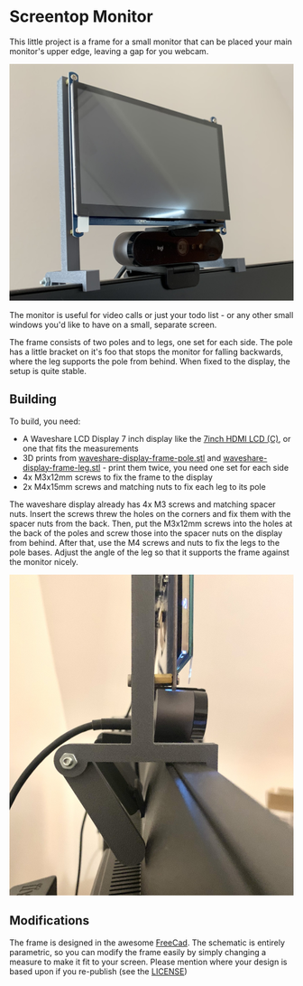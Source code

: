 Screentop Monitor
=================

This little project is a frame for a small monitor that can be placed your main monitor's upper edge, leaving a gap for you webcam.

![Picture of Screentop Monitor](screentop-monitor.jpg)

The monitor is useful for video calls or just your todo list - or any other small windows you'd like to have on a small, separate screen.

The frame consists of two poles and to legs, one set for each side. The pole has a little bracket on it's foo that stops the monitor for falling backwards, where the leg supports the pole from behind. When fixed to the display, the setup is quite stable.

## Building

To build, you need:
* A Waveshare LCD Display 7 inch display like the [7inch HDMI LCD (C)](https://www.waveshare.com/product/displays/lcd-oled/lcd-oled-1/7inch-hdmi-lcd-c.htm?___SID=U), or one that fits the measurements
* 3D prints from [waveshare-display-frame-pole.stl](waveshare-display-frame-pole.stl) and [waveshare-display-frame-leg.stl](waveshare-display-frame-leg.stl) - print them twice, you need one set for each side
* 4x M3x12mm screws to fix the frame to the display
* 2x M4x15mm screws and matching nuts to fix each leg to its pole

The waveshare display already has 4x M3 screws and matching spacer nuts. Insert the screws threw the holes on the corners and fix them with the spacer nuts from the back. Then, put the M3x12mm screws into the holes at the back of the poles and screw those into the spacer nuts on the display from behind. After that, use the M4 screws and nuts to fix the legs to the pole bases. Adjust the angle of the leg so that it supports the frame against the monitor nicely.

![Screentop Monitor side view](screentop-monitor-side.jpg)

## Modifications

The frame is designed in the awesome [FreeCad](https://www.freecad.org/). The schematic is entirely parametric, so you can modify the frame easily by simply changing a measure to make it fit to your screen. Please mention where your design is based upon if you re-publish (see the [LICENSE](LICENSE.txt))
